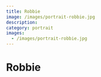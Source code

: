 ```yaml
---
title: Robbie
image: /images/portrait-robbie.jpg
description:
category: portrait
images:
  - /images/portrait-robbie.jpg
---
```


# Robbie
